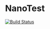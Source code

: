 # NanoTest

[![Build Status](https://travis-ci.org/svs14/NanoTest.jl.svg?branch=master)](https://travis-ci.org/svs14/NanoTest.jl)
